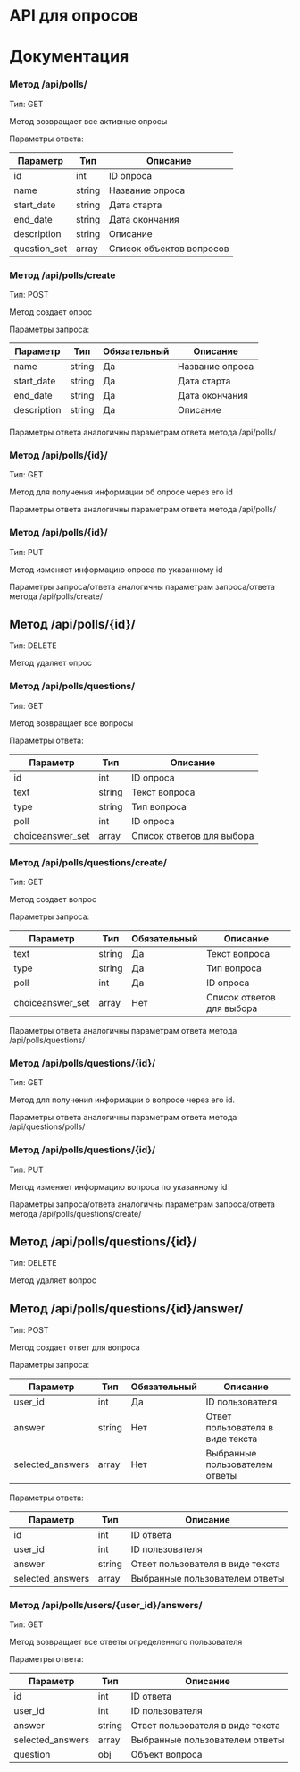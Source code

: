 # API для опросов
# Документация

### Метод /api/polls/

Тип: GET

Метод возвращает все активные опросы

Параметры ответа:

| Параметр | Тип | Описание |
| ------------- | ------------------ | ----- |
| id | int | ID опроса |
| name |string | Название опроса |
| start_date | string | Дата старта |
| end_date | string | Дата окончания |
| description | string | Описание |
| question_set | array | Список объектов вопросов |


### Метод /api/polls/create

Тип: POST

Метод создает опрос

Параметры запроса:

| Параметр | Тип | Обязательный | Описание |
| ------------- | ------------------ | --- | ----- |
| name |string | Да | Название опроса |
| start_date | string | Да | Дата старта |
| end_date | string | Да | Дата окончания |
| description | string | Да | Описание |

Параметры ответа аналогичны параметрам ответа метода /api/polls/

### Метод /api/polls/{id}/

Тип: GET

Метод для получения информации об опросе через его id

Параметры ответа аналогичны параметрам ответа метода /api/polls/

### Метод /api/polls/{id}/

Тип: PUT

Метод изменяет информацию опроса по указанному id

Параметры запроса/ответа аналогичны параметрам запроса/ответа метода /api/polls/create/

## Метод /api/polls/{id}/

Тип: DELETE

Метод удаляет опрос

### Метод /api/polls/questions/

Тип: GET

Метод возвращает все вопросы

Параметры ответа:

| Параметр | Тип | Описание |
| ------------- | ------------------ | ----- |
| id | int | ID опроса |
| text |string | Текст вопроса |
| type | string | Тип вопроса |
| poll | int | ID опроса |
| choiceanswer_set | array | Список ответов для выбора |

### Метод /api/polls/questions/create/

Тип: GET

Метод создает вопрос

Параметры запроса:

| Параметр | Тип | Обязательный | Описание |
| ------------- | ------------------ | ----- | ----- |
| text |string | Да | Текст вопроса |
| type | string | Да | Тип вопроса |
| poll | int | Да | ID опроса |
| choiceanswer_set | array | Нет | Список ответов для выбора |

Параметры ответа аналогичны параметрам ответа метода /api/polls/questions/

### Метод /api/polls/questions/{id}/

Тип: GET

Метод для получения информации о вопросе через его id.

Параметры ответа аналогичны параметрам ответа метода /api/questions/polls/

### Метод /api/polls/questions/{id}/

Тип: PUT

Метод изменяет информацию вопроса по указанному id

Параметры запроса/ответа аналогичны параметрам запроса/ответа метода /api/polls/questions/create/

## Метод /api/polls/questions/{id}/

Тип: DELETE

Метод удаляет вопрос

## Метод /api/polls/questions/{id}/answer/

Тип: POST

Метод создает ответ для вопроса

Параметры запроса:

| Параметр | Тип | Обязательный | Описание |
| ------------- | ------------------ | ----- | ----- |
| user_id |int | Да | ID пользователя |
| answer | string | Нет | Ответ пользователя в виде текста |
| selected_answers | array | Нет | Выбранные пользователем ответы |

Параметры ответа:

| Параметр | Тип | Описание |
| ------------- | ------------------ | ----- |
| id | int | ID ответа |
| user_id |int | ID пользователя |
| answer | string | Ответ пользователя в виде текста |
| selected_answers | array | Выбранные пользователем ответы |

### Метод /api/polls/users/{user_id}/answers/

Тип: GET

Метод возвращает все ответы определенного пользователя

Параметры ответа:

| Параметр | Тип | Описание |
| ------------- | ------------------ | ----- |
| id | int | ID ответа |
| user_id |int | ID пользователя |
| answer |string | Ответ пользователя в виде текста |
| selected_answers | array | Выбранные пользователем ответы |
| question |obj | Объект вопроса |
